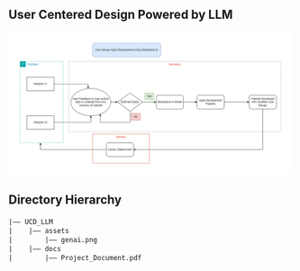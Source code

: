 ## User Centered Design Powered by LLM

<p align="center" >
	<img src="./assets/genai.png" width="1000">
</p>

## Directory Hierarchy
```
|—— UCD_LLM
|    |—— assets
|        |—— genai.png
|    |—— docs
|        |—— Project_Document.pdf
```
